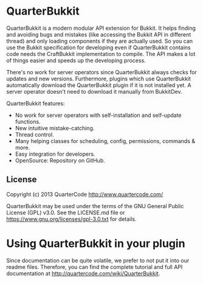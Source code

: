 QuarterBukkit
=============

QuarterBukkit is a modern modular API extension for Bukkit.
It helps finding and avoiding bugs and mistakes (like accessing the Bukkit API in different thread) and only loading components if they are actually used.
So you can use the Bukkit specification for developing even if QuarterBukkit contains code needs the CraftBukkit implementation to compile.
The API makes a lot of things easier and speeds up the developing process.

There's no work for server operators since QuarterBukkit always checks for updates and new versions.
Furthermore, plugins which use QuarterBukkit automatically download the QuarterBukkit plugin if it is not installed yet.
A server operator doesn't need to download it manually from BukkitDev.

QuarterBukkit features:

* No work for server operators with self-installation and self-update functions.
* New intuitive mistake-catching.
* Thread control.
* Many helping classes for scheduling, config, permissions, commands & more.
* Easy integration for developers.
* OpenSource: Repository on GitHub.

License
-------

Copyright (c) 2013 QuarterCode <http://www.quartercode.com/>

QuarterBukkit may be used under the terms of the GNU General Public License (GPL) v3.0. See the LICENSE.md file or https://www.gnu.org/licenses/gpl-3.0.txt for details.

Using QuarterBukkit in your plugin
==================================

Since documentation can be quite volatile, we prefer to not put it into our readme files.
Therefore, you can find the complete tutorial and full API documentation at http://quartercode.com/wiki/QuarterBukkit.
